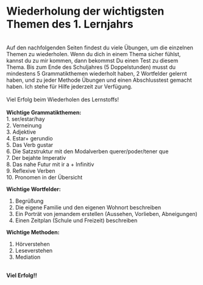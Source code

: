 # Wiederholung der wichtigsten Themen des 1. Lernjahrs
<br>
Auf den nachfolgenden Seiten findest du viele Übungen, um die einzelnen Themen zu wiederholen. Wenn du dich in einem Thema sicher fühlst, kannst du zu mir kommen, dann bekommst Du einen Test zu diesem Thema. Bis zum Ende des Schuljahres (5 Doppelstunden) musst du mindestens 5 Grammatikthemen wiederholt haben, 2 Wortfelder gelernt haben, und zu jeder Methode Übungen und einen Abschlusstest gemacht haben. Ich stehe für Hilfe jederzeit zur Verfügung. <br>
<br>
Viel Erfolg beim Wiederholen des Lernstoffs!
<br>
<br>
<b>Wichtige Grammatikthemen:</b><br>
1. ser/estar/hay <br>
2. Verneinung <br>
3. Adjektive <br>
4. Estar+ gerundio <br>
5. Das Verb gustar <br>
6. Die Satzstruktur mit den Modalverben querer/poder/tener que <br>
7. Der bejahte Imperativ <br>
8. Das nahe Futur mit ir a + Infinitiv <br>
9. Reflexive Verben <br>
10. Pronomen in der Übersicht <br>

<b>Wichtige Wortfelder:</b> <br>
1. Begrüßung <br>
2. Die eigene Familie und den eigenen Wohnort beschreiben <br>
3. Ein Porträt von jemandem erstellen (Aussehen, Vorlieben, Abneigungen) <br>
4. Einen Zeitplan (Schule und Freizeit) beschreiben <br>

<b>Wichtige Methoden:</b> <br>
1. Hörverstehen <br>
2. Leseverstehen <br>
3. Mediation <br>
<br>
<b>Viel Erfolg!!</b><br>
